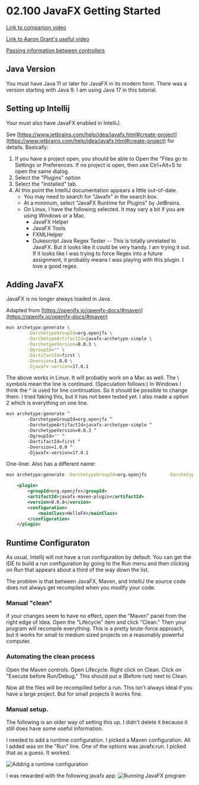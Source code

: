 # 02.100 JavaFX Getting Started

[Link to companion video](https://mwsu.hosted.panopto.com/Panopto/Pages/Viewer.aspx?id=762cfa3e-05f2-4489-8156-ae760080712f)

[Link to Aaron Grant's useful video](https://www.youtube.com/watch?v=ZfaPMLdgJxQ)

[Passing information between controllers](https://stackoverflow.com/questions/14187963/passing-parameters-javafx-fxml)
## Java Version

You must have Java 11 or later for JavaFX in its modern form.  There was a version starting with Java 9.  I am using Java 17 in this tutorial.

## Setting up Intellij

Your must also have JavaFX enabled in IntelliJ.

See [https://www.jetbrains.com/help/idea/javafx.html#create-project](https://www.jetbrains.com/help/idea/javafx.html#create-project) for details.  Basically:

1. If you have a project open, you should be able to Open the "Files go to Settings or Preferences.  If no project is open, then use Ctrl+Alt+S to open the same dialog.
2. Select the "Plugins" option
3. Select the "Installed" tab.
4. At this point the IntelliJ documentation appears a little out-of-date.
   * You may need to search for "Javafx" in the search box.
   * At a minimum, select "JavaFX Runtime for Plugins" by JetBrains.
   * On Linux, I have the following selected.  It may vary a bit if you are using Windows or a Mac.
     * JavaFX Helper
     * JavaFX Tools
     * FXMLHelper
     * Dukescript Java Regex Tester -- This is totally unrelated to JavaFX.  But it looks like it could be very handy.  I am trying it out.  If it looks like I was trying to force Regex into a future assignment, it probably means I was playing with this plugin.  I love a good regex.

## Adding JavaFX

JavaFX is no longer always loaded in Java.  

Adapted from [https://openjfx.io/openjfx-docs/#maven](https://openjfx.io/openjfx-docs/#maven)

```bash
mvn archetype:generate \
        -DarchetypeGroupId=org.openjfx \
        -DarchetypeArtifactId=javafx-archetype-simple \
        -DarchetypeVersion=0.0.3 \
        -DgroupId="" \
        -DartifactId=first \
        -Dversion=1.0.0 \
        -Djavafx-version=17.0.1
```        
The above works in Linux.  It will probably work on a Mac as well.  The \ symbols mean the line is continued.  (Speculation follows:)  In Windows I think the ^ is used for line continuation.  So it should be possible to change them.  I tried faking this, but it has not been tested yet.  I also made a option 2 which is everything on one line.

```bash
mvn archetype:generate ^
        -DarchetypeGroupId=org.openjfx ^
        -DarchetypeArtifactId=javafx-archetype-simple ^
        -DarchetypeVersion=0.0.3 ^
        -DgroupId="" ^
        -DartifactId=first ^
        -Dversion=1.0.0 ^
        -Djavafx-version=17.0.1
```
One-liner.  Also has a different name:
```bash
mvn archetype:generate -DarchetypeGroupId=org.openjfx        -DarchetypeArtifactId=javafx-archetype-simple -DarchetypeVersion=0.0.3 -DgroupId="" -DartifactId=first -Dversion=1.0.0 -Djavafx-version=17.0.1
```     


```xml
    <plugin>
        <groupId>org.openjfx</groupId>
        <artifactId>javafx-maven-plugin</artifactId>
        <version>0.0.8</version>
        <configuration>
            <mainClass>HelloFX</mainClass>
        </configuration>
    </plugin>
```

## Runtime Configuraton

As usual, Intellij will not have a run configuration by default.  You can get the IDE to build a run configuration by going to the Run menu and then clicking on Run that appears about a third of the way down the list.

The problem is that between JavaFX, Maven, and IntelliJ the source code does not always get recompiled when you modify your code.  

### Manual "clean"

If your changes seem to have no effect, open the "Maven" panel from the right edge of Idea.  Open the "Lifecycle" item and click "Clean."  Then your program will recompile everything.  This is a pretty brute-force approach, but it works for small to medium sized projects on a reasonably powerful computer.

### Automating the clean process

Open the Maven controls.  Open Lifecycle.  Right click on Clean.  Click on "Execute before Run/Debug."  This should put a (Before run) next to Clean. 

Now all the files will be recompilled befor a run.  This isn't always ideal if you have a large project.  But for small projects it works fine.

### Manual setup. 

The following is an older way of setting this up.  I didn't delete it because it still does have some useful information.

I needed to add a runtime configuration. I picked a Maven configuration. All I added was on the "Run" line.  One of the options was javafx:run.  I picked that as a guess.  It worked.

![Adding a runtime configuration](images/runConfiguration.png)

I was rewarded with the following javafx app: ![Running JavaFX program](images/running.png)







